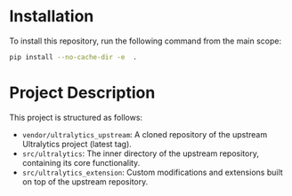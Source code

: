 # Installation

To install this repository, run the following command from the main scope:

```bash
pip install --no-cache-dir -e  .
```

# Project Description

This project is structured as follows:

- `vendor/ultralytics_upstream`: A cloned repository of the upstream Ultralytics project (latest tag).
- `src/ultralytics`: The inner directory of the upstream repository, containing its core functionality.
- `src/ultralytics_extension`: Custom modifications and extensions built on top of the upstream repository.